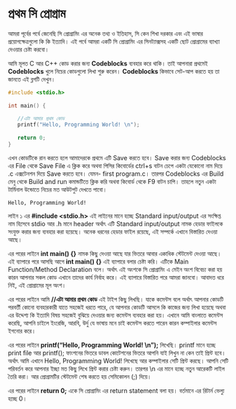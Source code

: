 # প্রথম সি প্রোগ্রাম

আমরা পূর্বের পর্বে জেনেছি সি প্রোগ্রামিং এর অনেক তথ্য ও ইতিহাস, সি কেন শিখা দরকার এবং এই ভাষার প্রয়োগক্ষেত্রগুলো কি কি ইত্যাদি। এই পর্বে আমরা একটি সি প্রোগ্রামিং এর সিনট্যাক্সসহ একটি ছোট প্রোগ্রামের ব্যাখ্যা দেওয়ার চেষ্টা করবো।

আমি মূলত C আর C++ কোড করার জন্য **Codeblocks** ব্যবহার করে থাকি। তাই আপনারা প্রথমেই **Codeblocks** খুলে নিচের কোডগুলো লিখা শুরু করেন। **Codeblocks** কিভাবে সেট-আপ করতে হয় তা জানতে এই ব্লগটি দেখুন।

```c
#include <stdio.h>
 
int main() {

   //এটা আমার প্রথম কোড 
   printf("Hello, Programming World! \n");
   
   return 0;
}
```

এখন কোডটিকে রান করতে হলে আমাদেরকে প্রথমে এটি Save করতে হবে। Save করার জন্য Codeblocks এর File থেকে Save File এ ক্লিক করে অথবা পিসির কিবোর্ডের ctrl+s বাটন চেপে একটা যেকোনো নাম দিয়ে .c এক্সটেনশন দিয়ে Save করতে হবে। যেমন- first program.c। তারপর Codeblocks এর Build মেনু থেকে Build and run কমান্ডটিতে ক্লিক করি অথবা কিবোর্ড থেকে F9 বাটন চাপি। তাহলে নতুন একটা টার্মিনাল উন্ডোতে নিচের মত আউটপুট দেখতে পাবো।

```text
Hello, Programming World!
```

লাইন ১ এর **\#include &lt;stdio.h&gt;** এই লাইনের মানে হচ্ছে Standard input/output এর সংক্ষিপ্ত নাম হিসেবে stdio আর .h মানে header অর্থাৎ এটি Standard input/output নামক হেডার ফাইলকে সংযুক্ত করার জন্য ব্যবহার করা হয়েছে। অনেক ধরনের হেডার ফাইল রয়েছে, এই সম্পর্কে এখানে বিস্তারিত দেওয়া আছে।

এর পরের লাইনে **int main\(\) {}** নামক কিছু দেওয়া আছে যার ভিতরে আবার একাধিক স্টেটমেন্ট দেওয়া আছে। এই ব্যাপারে পরে আসছি আগে **int main\(\) {}** এই ব্যাপারে বলার চেষ্টা করি। এটিকে Main Function/Method Declaration বলে। অর্থাৎ এই অংশকে সি প্রোগ্রামিং এ মেইন অংশ বিবেচ্য করা হয় কারন আপনার সকল কোড এখানে তাদের কার্য নির্বাহ করে। এই ব্যাপারে বিস্তারিত পরে আমরা জানবো। আবাদত ধরে নিই, এই প্রোগ্রামের মূল অংশ।

এর পরের লাইনে আমি **//এটা আমার প্রথম কোড** এই টাইপ কিছু লিখছি। যাকে কমেন্টস বলে অর্থাৎ আপনার কোডটি পরবর্তী কোনো ব্যবহারকারী যাতে সহজেই ধরতে পারে, যে আপনার কোডটি আসলে কি কাজের জন্য লিখা হয়েছে অথবা এর উদ্দেশ্য কি ইত্যাদি বিষয় সহজেই বুঝিয়ে দেওয়ার জন্য কমেন্টস ব্যবহার করা হয়। এখানে আমি বাংলাতে কমেন্টস করেছি, আপনি চাইলে ইংরেজি, আরবি, উর্দু যে ভাষায় মনে চাই কমেন্টস করতে পারেন কারন কম্পাইলার কমেন্টস ইগনোর করে।

এর পরের লাইনে **printf\(“Hello, Programming World! \n”\);** লিখেছি। printf মানে হচ্ছে print file আর printf\(\); ফাংশনের ভিতরে ডাবল কোটেশনের ভিতরে আপনি যাই লিখুন না কেন তাই প্রিন্ট হবে। অর্থাৎ আমি এখানে Hello, Programming World! লিখেছে আর কম্পাইলার সেটি প্রিন্ট করছে। আপনি সেটি পরিবর্তন করে আপনার ইচ্ছা মত কিছু লিখে প্রিন্ট করার চেষ্টা করুন। তারপর \n এর মানে হচ্ছে নতুন আরেকটি লাইল তৈরি করা। আর প্রোগ্রামটির স্টেটমেন্ট শেষ করতে হয় সেমিকোলন \(;\) দিয়ে।

এর পরের লাইনে **return 0;** একে সি প্রোগ্রামিং এর return statement বলা হয়। বর্তমানে এর রিটার্ন ভেল্যু হচ্ছে 0।

